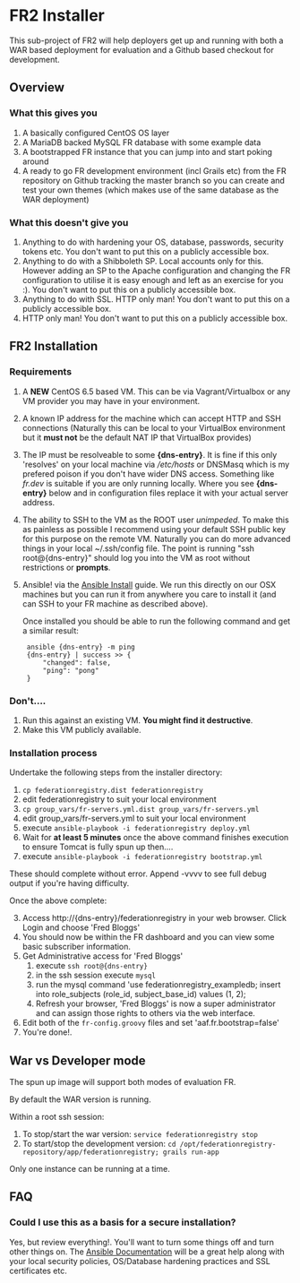 # FR2 Installer
This sub-project of FR2 will help deployers get up and running with both a WAR based deployment for evaluation and a Github based checkout for development.

## Overview

### What this gives you
1. A basically configured CentOS OS layer
2. A MariaDB backed MySQL FR database with some example data
3. A bootstrapped FR instance that you can jump into and start poking around
4. A ready to go FR development environment (incl Grails etc) from the FR repository on Github tracking the master branch so you can create and test your own themes (which makes use of the same database as the WAR deployment)

### What this doesn't give you
1. Anything to do with hardening your OS, database, passwords, security tokens etc. You don't want to put this on a publicly accessible box.
1. Anything to do with a Shibboleth SP. Local accounts only for this. However adding an SP to the Apache configuration and changing the FR configuration to utilise it is easy enough and left as an exercise for you :). You don't want to put this on a publicly accessible box.
2. Anything to do with SSL. HTTP only man! You don't want to put this on a publicly accessible box.
3. HTTP only man! You don't want to put this on a publicly accessible box.

## FR2 Installation

### Requirements
1. A **NEW** CentOS 6.5 based VM. This can be via Vagrant/Virtualbox or any VM provider you may have in your environment.
1. A known IP address for the machine which can accept HTTP and SSH connections (Naturally this can be local to your VirtualBox environment but it **must not** be the default NAT IP that VirtualBox provides)
1. The IP must be resolveable to some **{dns-entry}**. It is fine if this only 'resolves' on your local machine via */etc/hosts* or DNSMasq which is my prefered poison if you don't have wider DNS access. Something like *fr.dev* is suitable if you are only running locally. Where you see **{dns-entry}** below and in configuration files replace it with your actual server address.
1. The ability to SSH to the VM as the ROOT user *unimpeded*. To make this as painless as possible I recommend using your default SSH public key for this purpose on the remote VM. Naturally you can do more advanced things in your local ~/.ssh/config file. The point is running "ssh root@{dns-entry}" should log you into the VM as root without restrictions or **prompts**.
1. Ansible! via the [Ansible Install](http://docs.ansible.com/intro_installation.html) guide. We run this directly on our OSX machines but you can run it from anywhere you care to install it (and can SSH to your FR machine as described above).

   Once installed you should be able to run the following command and get a similar result:
   
        ansible {dns-entry} -m ping
		{dns-entry} | success >> {
		    "changed": false, 
		    "ping": "pong"
		}


### Don't....
1. Run this against an existing VM. **You might find it destructive**.
1. Make this VM publicly available.

### Installation process
Undertake the following steps from the installer directory:

1. `cp federationregistry.dist federationregistry`
2. edit federationregistry to suit your local environment
1. `cp group_vars/fr-servers.yml.dist group_vars/fr-servers.yml`
2. edit group_vars/fr-servers.yml to suit your local environment
1. execute `ansible-playbook -i federationregistry deploy.yml`
2. Wait for **at least 5 minutes** once the above command finishes execution to ensure Tomcat is fully spun up then....
2. execute `ansible-playbook -i federationregistry bootstrap.yml`

These should complete without error. Append -vvvv to see full debug output if you're having difficulty.

Once the above complete:

3. Access http://{dns-entry}/federationregistry in your web browser. Click Login and choose 'Fred Bloggs'
4. You should now be within the FR dashboard and you can view some basic subscriber information.
5. Get Administrative access for 'Fred Bloggs'
	1. execute `ssh root@{dns-entry}`
	2. in the ssh session execute `mysql` 
	3. run the mysql command 'use federationregistry_exampledb; insert into role_subjects (role_id, subject_base_id) values (1, 2);
	4. Refresh your browser, 'Fred Bloggs' is now a super administrator and can assign those rights to others via the web interface.
6. Edit both of the `fr-config.groovy` files and set 'aaf.fr.bootstrap=false'
6. You're done!.

## War vs Developer mode
The spun up image will support both modes of evaluation FR.

By default the WAR version is running.

Within a root ssh session:

1. To stop/start the war version: `service federationregistry stop`
1. To start/stop the development version: `cd /opt/federationregistry-repository/app/federationregistry; grails run-app`

Only one instance can be running at a time.

## FAQ

### Could I use this as a basis for a secure installation?
Yes, but review everything!. You'll want to turn some things off and turn other things on. The [Ansible Documentation](http://docs.ansible.com/) will be a great help along with your local security policies, OS/Database hardening practices and SSL certificates etc.